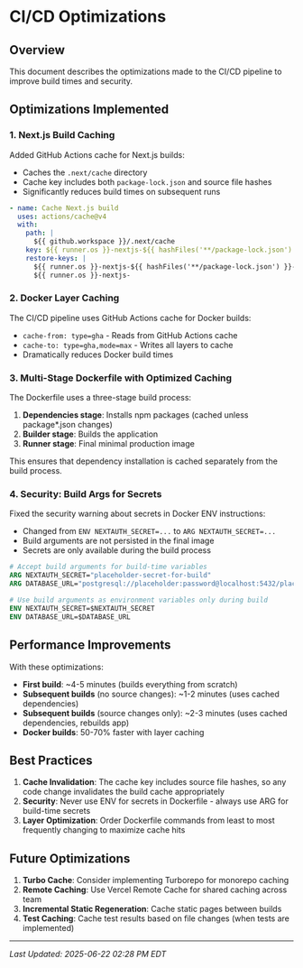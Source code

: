 # CI/CD Optimizations

## Overview

This document describes the optimizations made to the CI/CD pipeline to improve build times and security.

## Optimizations Implemented

### 1. Next.js Build Caching

Added GitHub Actions cache for Next.js builds:
- Caches the `.next/cache` directory
- Cache key includes both `package-lock.json` and source file hashes
- Significantly reduces build times on subsequent runs

```yaml
- name: Cache Next.js build
  uses: actions/cache@v4
  with:
    path: |
      ${{ github.workspace }}/.next/cache
    key: ${{ runner.os }}-nextjs-${{ hashFiles('**/package-lock.json') }}-${{ hashFiles('**/*.js', '**/*.jsx', '**/*.ts', '**/*.tsx') }}
    restore-keys: |
      ${{ runner.os }}-nextjs-${{ hashFiles('**/package-lock.json') }}-
      ${{ runner.os }}-nextjs-
```

### 2. Docker Layer Caching

The CI/CD pipeline uses GitHub Actions cache for Docker builds:
- `cache-from: type=gha` - Reads from GitHub Actions cache
- `cache-to: type=gha,mode=max` - Writes all layers to cache
- Dramatically reduces Docker build times

### 3. Multi-Stage Dockerfile with Optimized Caching

The Dockerfile uses a three-stage build process:
1. **Dependencies stage**: Installs npm packages (cached unless package*.json changes)
2. **Builder stage**: Builds the application
3. **Runner stage**: Final minimal production image

This ensures that dependency installation is cached separately from the build process.

### 4. Security: Build Args for Secrets

Fixed the security warning about secrets in Docker ENV instructions:
- Changed from `ENV NEXTAUTH_SECRET=...` to `ARG NEXTAUTH_SECRET=...`
- Build arguments are not persisted in the final image
- Secrets are only available during the build process

```dockerfile
# Accept build arguments for build-time variables
ARG NEXTAUTH_SECRET="placeholder-secret-for-build"
ARG DATABASE_URL="postgresql://placeholder:password@localhost:5432/placeholder"

# Use build arguments as environment variables only during build
ENV NEXTAUTH_SECRET=$NEXTAUTH_SECRET
ENV DATABASE_URL=$DATABASE_URL
```

## Performance Improvements

With these optimizations:
- **First build**: ~4-5 minutes (builds everything from scratch)
- **Subsequent builds** (no source changes): ~1-2 minutes (uses cached dependencies)
- **Subsequent builds** (source changes only): ~2-3 minutes (uses cached dependencies, rebuilds app)
- **Docker builds**: 50-70% faster with layer caching

## Best Practices

1. **Cache Invalidation**: The cache key includes source file hashes, so any code change invalidates the build cache appropriately
2. **Security**: Never use ENV for secrets in Dockerfile - always use ARG for build-time secrets
3. **Layer Optimization**: Order Dockerfile commands from least to most frequently changing to maximize cache hits

## Future Optimizations

1. **Turbo Cache**: Consider implementing Turborepo for monorepo caching
2. **Remote Caching**: Use Vercel Remote Cache for shared caching across team
3. **Incremental Static Regeneration**: Cache static pages between builds
4. **Test Caching**: Cache test results based on file changes (when tests are implemented)

---

*Last Updated: 2025-06-22 02:28 PM EDT*